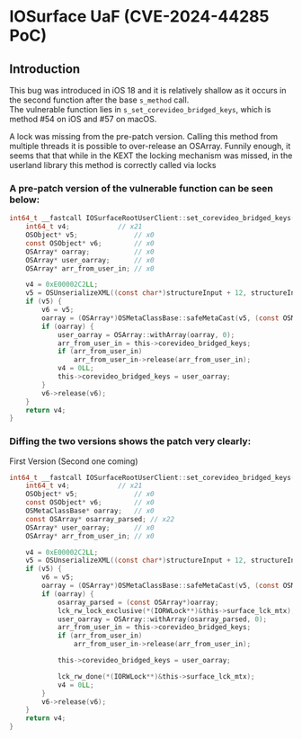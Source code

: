 # IOSurface UaF (CVE-2024-44285 PoC)
## Introduction
This bug was introduced in iOS 18 and it is relatively shallow as it occurs in the second function after the base `s_method` call.  
The vulnerable function lies in `s_set_corevideo_bridged_keys`, which is method #54 on iOS and #57 on macOS.  

A lock was missing from the pre-patch version. Calling this method from multiple threads it is possible to over-release an OSArray. 
Funnily enough, it seems that that while in the KEXT the locking mechanism was missed, in the userland library this method is correctly called via locks

### A pre-patch version of the vulnerable function can be seen below:
```c
int64_t __fastcall IOSurfaceRootUserClient::set_corevideo_bridged_keys(IOSurfaceRootUserClient* this, uint64_t* structureInput, unsigned int structureInputSize) {
    int64_t v4;            // x21
    OSObject* v5;              // x0
    const OSObject* v6;        // x0
    OSArray* oarray;           // x0
    OSArray* user_oarray;      // x0
    OSArray* arr_from_user_in; // x0

    v4 = 0xE00002C2LL;
    v5 = OSUnserializeXML((const char*)structureInput + 12, structureInputSize - 12LL, 0LL);
    if (v5) {
        v6 = v5;
        oarray = (OSArray*)OSMetaClassBase::safeMetaCast(v5, (const OSMetaClass*)&OSArray::gMetaClass);
        if (oarray) {
            user_oarray = OSArray::withArray(oarray, 0);
            arr_from_user_in = this->corevideo_bridged_keys;
            if (arr_from_user_in)
                arr_from_user_in->release(arr_from_user_in);
            v4 = 0LL;
            this->corevideo_bridged_keys = user_oarray;
        }
        v6->release(v6);
    }
    return v4;
}
```

### Diffing the two versions shows the patch very clearly:
First Version (Second one coming)
```c
int64_t __fastcall IOSurfaceRootUserClient::set_corevideo_bridged_keys(IOSurfaceRootUserClient * this, uint64_t * structureInput, unsigned int structureInputSize) {
    int64_t v4;            // x21
    OSObject* v5;              // x0
    const OSObject* v6;        // x0
    OSMetaClassBase* oarray;   // x0
    const OSArray* osarray_parsed; // x22
    OSArray* user_oarray;      // x0
    OSArray* arr_from_user_in; // x0

    v4 = 0xE00002C2LL;
    v5 = OSUnserializeXML((const char*)structureInput + 12, structureInputSize - 12LL, 0LL);
    if (v5) {
        v6 = v5;
        oarray = (OSArray*)OSMetaClassBase::safeMetaCast(v5, (const OSMetaClass*)&OSArray::gMetaClass);
        if (oarray) {
            osarray_parsed = (const OSArray*)oarray;
            lck_rw_lock_exclusive(*(IORWLock**)&this->surface_lck_mtx);
            user_oarray = OSArray::withArray(osarray_parsed, 0);
            arr_from_user_in = this->corevideo_bridged_keys;
            if (arr_from_user_in)
                arr_from_user_in->release(arr_from_user_in);

            this->corevideo_bridged_keys = user_oarray;

            lck_rw_done(*(IORWLock**)&this->surface_lck_mtx);
            v4 = 0LL;
        }
        v6->release(v6);
    }
    return v4;
}
```
